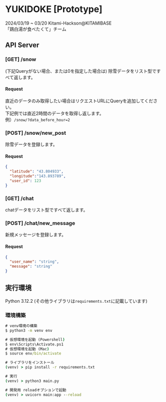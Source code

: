 # YUKIDOKE [Prototype]
2024/03/19 ~ 03/20 Kitami-Hackson@KITAMIBASE<br>
「鶏白湯が食べたくて」チーム

## API Server
### [GET] /snow
(下記Queryがない場合、または0を指定した場合は) 除雪データをリスト型ですべて返します。

#### Request
直近のデータのみ取得したい場合はリクエストURLにQueryを追加してください。<br>
下記例では直近2時間のデータを取得し返します。<br>
例）`/snow/?data_before_hour=2`

### [POST] /snow/new_post
除雪データを登録します。
#### Request
```json
{
  "latitude": "43.804933",
  "longitude":"143.893789",
  "user_id": 123
}
```
### [GET] /chat
chatデータをリスト型ですべて返します。


### [POST] /chat/new_message
新規メッセージを登録します。
#### Request
```json
{
  "user_name": "string",
  "message": "string"
}
```


## 実行環境
Python 3.12.2
(その他ライブラリは`requirements.txt`に記載しています)

### 環境構築
```cmd
# venv環境の構築
$ python3 -m venv env

# 仮想環境を起動 (Powershell)
$ env\Scripts\Activate.ps1
# 仮想環境を起動 (Mac)
$ source env/bin/activate

# ライブラリをインストール
(venv) > pip install -r requirements.txt

# 実行
(venv) > python3 main.py

# 開発用 reloadオプションで起動
(venv) > uvicorn main:app --reload
```